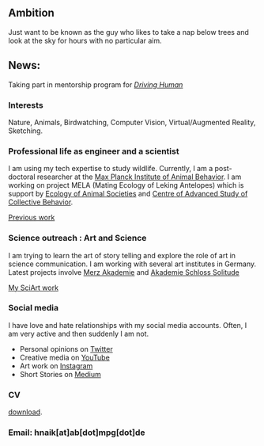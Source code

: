 ## Ambition
Just want to be known as the guy who likes to take a nap below trees and look at the sky for hours with no particular aim.

## News: 
Taking part in mentorship program for [_Driving Human_](https://drivingthehuman.com/)

### Interests 
Nature, Animals, Birdwatching, Computer Vision, Virtual/Augmented Reality, Sketching.

### Professional life as engineer and a scientist 
I am using my tech expertise to study wildlife. Currently, I am a post-doctoral researcher at the [Max Planck Institute of Animal Behavior](https://www.ab.mpg.de/). I am working on project MELA (Mating Ecology of Leking Antelopes) which is support by [Ecology of Animal Societies](https://www.ab.mpg.de/crofoot) and [Centre of Advanced Study of Collective Behavior](https://www.exc.uni-konstanz.de/collective-behaviour/). 

[Previous work](/about/project)

### Science outreach : Art and Science
I am trying to learn the art of story telling and explore the role of art in science communication. I am working with several art institutes in Germany.
Latest projects involve [Merz Akademie](https://www.merz-akademie.de/en/) and [Akademie Schloss Solitude](https://www.akademie-solitude.de/en/)

[My SciArt work](/about/outreach)

### Social media
I have love and hate relationships with my social media accounts. Often, I am very active and then suddenly I am not.
- Personal opinions on [Twitter](https://twitter.com/hmnaik) 
- Creative media on [YouTube](https://www.youtube.com/channel/UCFERZcpt3g0wQzTgtil1HIA?view_as=subscriber)
- Art work on [Instagram](https://www.instagram.com/walking_naik/?hl=en) 
- Short Stories on [Medium](https://medium.com/@hemalnaik)  

### CV
[download](/cv/Resume.pdf).

### Email: hnaik[at]ab[dot]mpg[dot]de 

